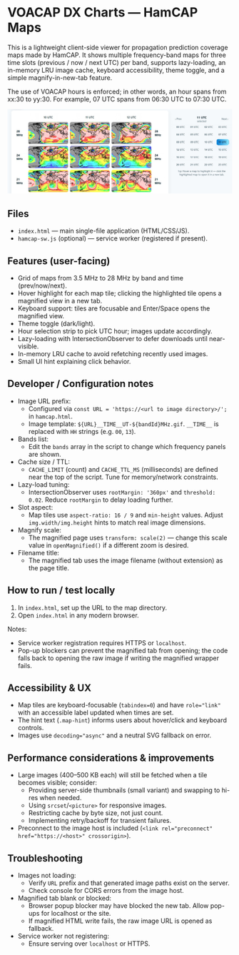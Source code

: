 # VOACAP DX Charts — HamCAP Maps

This is a lightweight client-side viewer for propagation prediction coverage maps made by HamCAP. It shows multiple frequency-band maps for three time slots (previous / now / next UTC) per band, supports lazy-loading, an in-memory LRU image cache, keyboard accessibility, theme toggle, and a simple magnify-in-new-tab feature.

The use of VOACAP hours is enforced; in other words, an hour spans from xx:30 to yy:30. For example, 07 UTC spans from 06:30 UTC to 07:30 UTC.

![UI](hamcap-maps.jpg "UI")

## Files
- `index.html` — main single-file application (HTML/CSS/JS).
- `hamcap-sw.js` (optional) — service worker (registered if present).

## Features (user-facing)
- Grid of maps from 3.5 MHz to 28 MHz by band and time (prev/now/next).
- Hover highlight for each map tile; clicking the highlighted tile opens a magnified view in a new tab.
- Keyboard support: tiles are focusable and Enter/Space opens the magnified view.
- Theme toggle (dark/light).
- Hour selection strip to pick UTC hour; images update accordingly.
- Lazy-loading with IntersectionObserver to defer downloads until near-visible.
- In-memory LRU cache to avoid refetching recently used images.
- Small UI hint explaining click behavior.

## Developer / Configuration notes
- Image URL prefix:
  - Configured via `const URL = 'https://<url to image directory>/';` in `hamcap.html`.
  - Image template: `${URL}__TIME__UT-${bandId}MHz.gif`. `__TIME__` is replaced with `HH` strings (e.g. `00`, `13`).
- Bands list:
  - Edit the `bands` array in the script to change which frequency panels are shown.
- Cache size / TTL:
  - `CACHE_LIMIT` (count) and `CACHE_TTL_MS` (milliseconds) are defined near the top of the script. Tune for memory/network constraints.
- Lazy-load tuning:
  - IntersectionObserver uses `rootMargin: '360px'` and `threshold: 0.02`. Reduce `rootMargin` to delay loading further.
- Slot aspect:
  - Map tiles use `aspect-ratio: 16 / 9` and `min-height` values. Adjust `img.width/img.height` hints to match real image dimensions.
- Magnify scale:
  - The magnified page uses `transform: scale(2)` — change this scale value in `openMagnified()` if a different zoom is desired.
- Filename title:
  - The magnified tab uses the image filename (without extension) as the page title.

## How to run / test locally
1. In `index.html`, set up the URL to the map directory.
2. Open `index.html` in any modern browser.

Notes:
- Service worker registration requires HTTPS or `localhost`.
- Pop-up blockers can prevent the magnified tab from opening; the code falls back to opening the raw image if writing the magnified wrapper fails.

## Accessibility & UX
- Map tiles are keyboard-focusable (`tabindex=0`) and have `role="link"` with an accessible label updated when times are set.
- The hint text (`.map-hint`) informs users about hover/click and keyboard controls.
- Images use `decoding="async"` and a neutral SVG fallback on error.

## Performance considerations & improvements
- Large images (400–500 KB each) will still be fetched when a tile becomes visible; consider:
  - Providing server-side thumbnails (small variant) and swapping to hi-res when needed.
  - Using `srcset`/`<picture>` for responsive images.
  - Restricting cache by byte size, not just count.
  - Implementing retry/backoff for transient failures.
- Preconnect to the image host is included (`<link rel="preconnect" href="https://<host>" crossorigin>`).

## Troubleshooting
- Images not loading:
  - Verify `URL` prefix and that generated image paths exist on the server.
  - Check console for CORS errors from the image host.
- Magnified tab blank or blocked:
  - Browser popup blocker may have blocked the new tab. Allow pop-ups for localhost or the site.
  - If magnified HTML write fails, the raw image URL is opened as fallback.
- Service worker not registering:
  - Ensure serving over `localhost` or HTTPS.
